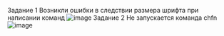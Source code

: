 Задание 1 Возникли ошибки в следствии размера шрифта при написании команд
![image](https://user-images.githubusercontent.com/95569971/166474674-a8718ed6-1474-435d-aaf8-2dd2929934d0.png)
Задание 2 Не запускается команда chfn
![image](https://user-images.githubusercontent.com/95569971/166516615-8f39ec6d-aa26-4181-bf3f-eb0c320742f1.png)
